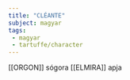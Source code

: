 ```yaml
---
title: "CLÉANTE"
subject: magyar
tags:
 - magyar
 - tartuffe/character
---
```

[[ORGON]] sógora
[[ELMIRA]] apja